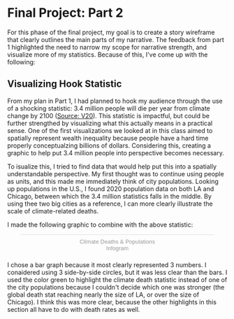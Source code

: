 # Final Project: Part 2

For this phase of the final project, my goal is to create a story wireframe that clearly outlines the main parts of my narrative. The feedback from part 1 highlighted the need to narrow my scope for narrative strength, and visualize more of my statistics. Because of this, I've come up with the following:

## Visualizing Hook Statistic

From my plan in Part 1, I had planned to hook my audience through the use of a shocking statistic: 3.4 million people will die per year from climate change by 2100 ([Source: V20](https://www.v-20.org/new-health-data-shows-unabated-climate-change-will-cause-3.4-million-deaths-per-year-by-century-end#:~:text=The%20Health%20Data%20Explorer%20outlines,million%20deaths%20would%20be%20avoided.)). This statistic is impactful, but could be further strengthed by visualizing what this actually means in a practical sense. One of the first visualizations we looked at in this class aimed to spatially represent wealth inequality because people have a hard time properly conceptualzing billions of dollars. Considering this, creating a graphic to help put 3.4 million people into perspective becomes necessary.

To isualize this, I tried to find data that would help put this into a spatially understandable perspective. My first thought was to continue using people as units, and this made me immediately think of city populations. Looking up populations in the U.S., I found 2020 population data on both LA and Chicago, between which the 3.4 million statistics falls in the middle. By using thee two big cities as a reference, I can more clearly illustrate the scale of climate-related deaths.

I made the following graphic to combine with the above statistic:

<div class="infogram-embed" data-id="ac010214-b54a-4580-8a3c-7582fd4b1f63" data-type="interactive" data-title="Climate Deaths &amp;amp; Populations"></div><script>!function(e,i,n,s){var t="InfogramEmbeds",d=e.getElementsByTagName("script")[0];if(window[t]&&window[t].initialized)window[t].process&&window[t].process();else if(!e.getElementById(n)){var o=e.createElement("script");o.async=1,o.id=n,o.src="https://e.infogram.com/js/dist/embed-loader-min.js",d.parentNode.insertBefore(o,d)}}(document,0,"infogram-async");</script><div style="padding:8px 0;font-family:Arial!important;font-size:13px!important;line-height:15px!important;text-align:center;border-top:1px solid #dadada;margin:0 30px"><a href="https://infogram.com/ac010214-b54a-4580-8a3c-7582fd4b1f63" style="color:#989898!important;text-decoration:none!important;" target="_blank">Climate Deaths & Populations</a><br><a href="https://infogram.com" style="color:#989898!important;text-decoration:none!important;" target="_blank" rel="nofollow">Infogram</a></div>

I chose a bar graph because it most clearly represented 3 numbers. I conaidered using 3 side-by-side circles, but it was less clear than the bars. I used the color green to highlight the climate death statistic instead of one of the city populations because I couldn't decide which one was stronger (the global death stat reaching nearly the size of LA, or over the size of Chicago). I think this was more clear, because the other highlights in this section all have to do with death rates as well.
